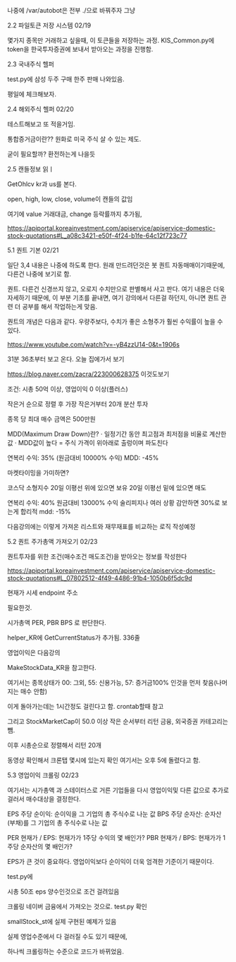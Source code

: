 나중에 /var/autobot은 전부 ./으로 바꿔주자 그냥

2.2 파일토큰 저장 시스템 02/19

몇가지 종목만 거래하고 싶을때, 이 토큰들을 저장하는 과정.
KIS_Common.py에 token을 한국투자증권에 보내서 받아오는 과정을 진행함.

2.3 국내주식 헬퍼

test.py에 삼성 두주 구매 한주 판매 나와있음.

평일에 체크해보자.

2.4 해외주식 헬퍼 02/20

테스트해보고 또 적을거임.

통합증거금이란?? 원화로 미국 주식 살 수 있는 제도.

굳이 필요할까? 환전하는게 나을듯

2.5 캔들정보 읽ㅣ

GetOhlcv kr과 us를 본다.

open, high, low, close, volume이 캔들의 값임

여기에 value 거래대금, change 등락률까지 추가됨,

https://apiportal.koreainvestment.com/apiservice/apiservice-domestic-stock-quotations#L_a08c3421-e50f-4f24-b1fe-64c12f723c77

5.1 퀀트 기본 02/21

일단 3,4 내용은 나중에 하도록 한다.
원래 만드려던것은 봇 퀀트 자동매매이기때문에, 다른건 나중에 보기로 함.

퀀트. 다른건 신경쓰지 않고, 오로지 수치만으로 판별해서 사고 판다.
여기 내용은 더욱 자세하기 때문에, 이 부분 기초를 끝내면, 여기 강의에서 다른걸 하던지, 아니면 퀀트 관련 더 공부를 해서 작업하는게 맞음.

퀀트의 개념은 다음과 같다.
우량주보다, 수치가 좋은 소형주가 훨씬 수익률이 높을 수 있다.

https://www.youtube.com/watch?v=-yB4zzU14-0&t=1906s

31분 36초부터 보고 온다. 오늘 집에가서 보기

https://blog.naver.com/zacra/223000628375 이것도보기

조건: 시총 50억 이상, 영업이익 0 이상(플러스)

작은거 순으로 정렬 후
가장 작은거부터 20개 분산 투자

종목 당 최대 매수 금액은 500만원

 MDD(Maximum Draw Down)란? · 일정기간 동안 최고점과 최저점을 비율로 계산한 값 · MDD값이 높다 = 주식 가격이 위아래로 출렁이며 파도친다 

연복리 수익: 35% (원금대비 10000% 수익)
MDD: -45%

마켓타이밍을 가미하면?

코스닥 소형지수 20일 이평선 위에 있으면 보유
20일 이평선 밑에 있으면 매도

연복리 수익: 40% 원금대비 13000% 수익 술리피지나 여러 상황 감안하면 30%로 보는게 합리적
mdd: -15%

다음강의에는 이렇게 가져온 리스트와 재무재표를 비교하는 로직 작성예정

5.2 퀀트 주가총액 가져오기 02/23

퀀트투자를 위한 조건(매수조건 매도조건)을 받아오는 정보를 작성한다

https://apiportal.koreainvestment.com/apiservice/apiservice-domestic-stock-quotations#L_07802512-4f49-4486-91b4-1050b6f5dc9d

현재가 시세 endpoint 주소

필요한것. 

시가총액
PER, PBR BPS 로 판단한다.

helper_KR에 GetCurrentStatus가 추가됨.  336줄

영업이익은 다음강의

MakeStockData_KR을 참고한다.

여기서는 종목상태가 00: 그외, 55: 신용가능, 57: 증거금100% 인것을 먼저 찾음(나머지는 매수 안함)

이게 돌아가는데는 1시간정도 걸린다고 함. crontab할때 참고

그리고 StockMarketCap이 50.0 이상 작은 순서부터 리턴
금융, 외국증권 카테고리는 뺌.

이후 시총순으로 정렬해서 리턴 20개


동영상 확인해서 크론탭 몇시에 있는지 확인 여기서는 오후 5에 돌렸다고 함.

5.3 영업이익 크롤링 02/23

여기서는 시가총액 과 스테이터스로 거른 기업들을 다시 영업이익및 다른 값으로 추가로 걸러서 매수대상을 결정한다.

EPS 주당 순이익: 순이익을 그 기업의 총 주식수로 나눈 값
BPS 주당 순자산: 순자산(부채)를 그 기업의 총 주식수로 나눈 값

PER 현재가 / EPS: 현재가가 1주당 수익의 몇 배인가?
PBR 현재가 / BPS: 현재가가 1주당 순자산의 몇 배인가?

EPS가 큰 것이 중요하다.
영업이익보다 순이익이 더욱 엄격한 기준이기 때문이다.

test.py에 

시총 50조 eps 양수인것으로 조건 걸려있음

크롤링 네이버 금융에서 가져오는 것으로. test.py 확인

smallStock_st에 실제 구현된 예제가 있음

실제 영업수준에서 다 걸러질 수도 있기 때문에,

하나씩 크롤링하는 수준으로 코드가 바뀌었음.